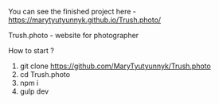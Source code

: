 You can see the finished project here - https://marytyutyunnyk.github.io/Trush.photo/

Trush.photo - website for photographer

How to start ?
1) git clone https://github.com/MaryTyutyunnyk/Trush.photo
2) cd Trush.photo
3) npm i
4) gulp dev
